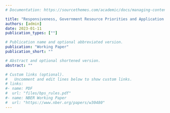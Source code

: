 ```yaml
---
# Documentation: https://sourcethemes.com/academic/docs/managing-content/

title: "Responsiveness, Government Resource Priorities and Application of Machine Learning"
authors: [admin]
date: 2023-01-11
publication_types: [""]

# Publication name and optional abbreviated version.
publication: "Working Paper"
publication_short: ""

# Abstract and optional shortened version.
abstract: ""

# Custom links (optional).
#   Uncomment and edit lines below to show custom links.
# links:
#- name: PDF
#  url: "files/bps_rules.pdf"
#- name: NBER Working Paper
#  url: "https://www.nber.org/papers/w30480"
---
```

